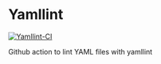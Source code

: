 # Yamllint
[![Yamllint-CI](https://github.com/ixxeL-actions/yamllint/actions/workflows/yamllint.yaml/badge.svg)](https://github.com/ixxeL-actions/yamllint/actions/workflows/yamllint.yaml)

Github action to lint  YAML files with yamllint
